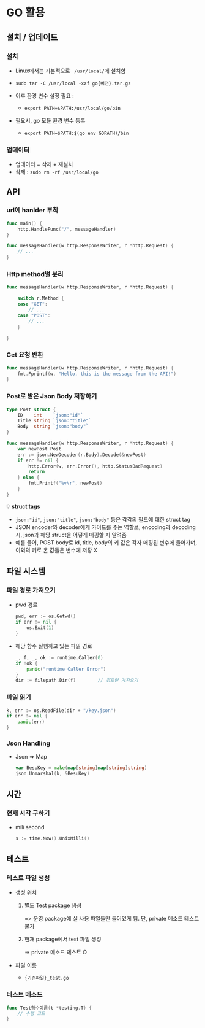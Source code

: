 # GO 활용



## 설치 / 업데이트



### 설치

- Linux에서는 기본적으로 ` /usr/local/`에 설치함
- `sudo tar -C /usr/local -xzf go{버전}.tar.gz`

- 이후 환경 변수 설정 필요 : 
  - `export PATH=$PATH:/usr/local/go/bin`
- 필요시, go 모듈 환경 변수 등록
  - `export PATH=$PATH:$(go env GOPATH)/bin`



### 업데이터

- 업데이터 = 삭제 + 재설치
- 삭제 : `sudo rm -rf /usr/local/go`



## API

### url에 hanlder 부착

```go
func main() {
	http.HandleFunc("/", messageHandler)
}

func messageHandler(w http.ResponseWriter, r *http.Request) {
	// ...
}
```



### Http method별 분리

```go
func messageHandler(w http.ResponseWriter, r *http.Request) {

	switch r.Method {
	case "GET":
		// ...
	case "POST":
		// ...
	}

}
```



### Get 요청 반환

```go
func messageHandler(w http.ResponseWriter, r *http.Request) {
	fmt.Fprintf(w, "Hello, this is the message from the API!")
}
```



### Post로 받은 Json Body 저장하기

```go
type Post struct {
	ID    int    `json:"id"`
	Title string `json:"title"`
	Body  string `json:"body"`
}

func messageHandler(w http.ResponseWriter, r *http.Request) {
	var newPost Post
    err := json.NewDecoder(r.Body).Decode(&newPost)
    if err != nil {
        http.Error(w, err.Error(), http.StatusBadRequest)
        return
    } else {
        fmt.Printf("%v\r", newPost)
    }
}
```

:bulb: **struct tags**

- `json:"id"`, `json:"title"`, `json:"body"` 등은 각각의 필드에 대한 struct tag
- JSON encoder와 decoder에게 가이드를 주는 역할로, encoding과 decoding 시, json과 해당 struct을 어떻게 매핑할 지 알려줌
- 예를 들어, POST body로 id, title, body의 키 값은 각자 매핑된 변수에 들어가며, 이외의 키로 온 값들은 변수에 저장 X





## 파일 시스템



### 파일 경로 가져오기

- pwd 경로

  ```go
  pwd, err := os.Getwd()
  if err != nil {
      os.Exit(1)
  }
  ```

- 해당 함수 실행하고 있는 파일 경로

  ```go
  _, f, _, ok := runtime.Caller(0)
  if !ok {
      panic("runtime Caller Error")
  }
  dir := filepath.Dir(f)		// 경로만 가져오기
  ```

  

### 파일 읽기

```go
k, err := os.ReadFile(dir + "/key.json")
if err != nil {
    panic(err)
}
```



### Json Handling

- Json => Map

  ```go
  var BesuKey = make(map[string]map[string]string)
  json.Unmarshal(k, &BesuKey)
  ```

  

## 시간



### 현재 시각 구하기

- mili second

  ```go
  s := time.Now().UnixMilli()
  ```

  



## 테스트



### 테스트 파일 생성

- 생성 위치 

  1. 별도 Test package 생성

     => 운영 package에 실 사용 파일들만 들어있게 됨. 단, private 메소드 테스트 불가

  2. 현재 package에서 test 파일 생성

     => private 메소드 테스트 O

- 파일 이름

  - `{기존파일}_test.go`



### 테스트 메소드 

```go
func Test함수이름(t *testing.T) {
	// 수행 코드
}
```








